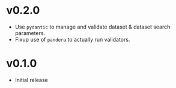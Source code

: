 # v0.2.0

- Use `pydantic` to manage and validate dataset & dataset search parameters.
- Fixup use of `pandera` to actually run validators.

# v0.1.0

- Initial release
